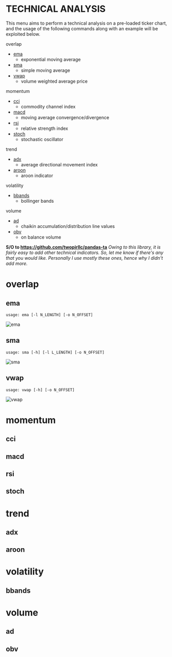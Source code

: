# TECHNICAL ANALYSIS

This menu aims to perform a technical analysis on a pre-loaded ticker chart, and the usage of the following commands along with an example will be exploited below.

overlap
  * [ema](#ema)       
    - exponential moving average
  * [sma](#sma)
    - simple moving average
  * [vwap](#vwap)
    - volume weighted average price

momentum
  * [cci](#cci)
    - commodity channel index 
  * [macd](#macd)
    - moving average convergence/divergence
  * [rsi](#rsi)
    - relative strength index
  * [stoch](#stoch)
    - stochastic oscillator

trend
  * [adx](#adx)
    - average directional movement index
  * [aroon](#aroon)
    - aroon indicator

volatility
  * [bbands](#bbands)
    - bollinger bands

volume
  * [ad](#ad)
    - chaikin accumulation/distribution line values
  * [obv](#obv)
    - on balance volume

**S/O to https://github.com/twopirllc/pandas-ta** _Owing to this library, it is fairly easy to add other technical indicators. So, let me know if there's any that you would like. Personally I use mostly these ones, hence why I didn't add more._

# overlap

## ema  <a name="ema"></a>
```
usage: ema [-l N_LENGTH] [-o N_OFFSET]
```
![ema](https://user-images.githubusercontent.com/25267873/108602300-33bac200-7399-11eb-971a-f23f7097aba3.png)

## sma  <a name="sma"></a>
```
usage: sma [-h] [-l L_LENGTH] [-o N_OFFSET]
```
![sma](https://user-images.githubusercontent.com/25267873/108602304-36b5b280-7399-11eb-86fe-d490fb32aaff.png)


## vwap  <a name="vwap"></a>
```
usage: vwap [-h] [-o N_OFFSET]
```
![vwap](https://user-images.githubusercontent.com/25267873/108602302-361d1c00-7399-11eb-87de-6026a2987ae0.png)

# momentum

## cci  <a name="cci"></a>

## macd  <a name="macd"></a>

## rsi  <a name="rsi"></a>

## stoch  <a name="stoch"></a>

# trend 

## adx  <a name="adx"></a>

## aroon  <a name="aroon"></a>

# volatility

## bbands  <a name="bbands"></a>

# volume

## ad  <a name="ad"></a>

## obv  <a name="obv"></a>
